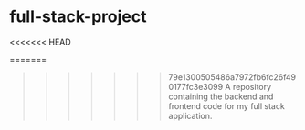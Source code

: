 # full-stack-project
<<<<<<< HEAD

=======
>>>>>>> 79e1300505486a7972fb6fc26f490177fc3e3099
A repository containing the backend and frontend code for my full stack application.
